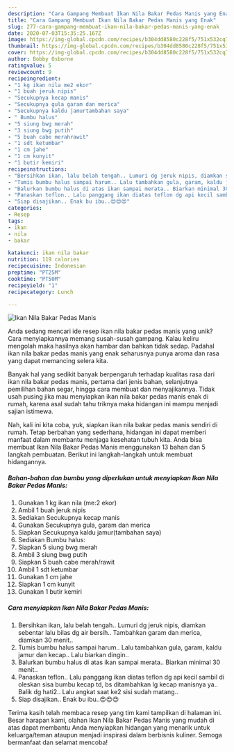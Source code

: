 ```yaml
---
description: "Cara Gampang Membuat Ikan Nila Bakar Pedas Manis yang Enak"
title: "Cara Gampang Membuat Ikan Nila Bakar Pedas Manis yang Enak"
slug: 277-cara-gampang-membuat-ikan-nila-bakar-pedas-manis-yang-enak
date: 2020-07-03T15:35:25.167Z
image: https://img-global.cpcdn.com/recipes/b304dd8580c228f5/751x532cq70/ikan-nila-bakar-pedas-manis-foto-resep-utama.jpg
thumbnail: https://img-global.cpcdn.com/recipes/b304dd8580c228f5/751x532cq70/ikan-nila-bakar-pedas-manis-foto-resep-utama.jpg
cover: https://img-global.cpcdn.com/recipes/b304dd8580c228f5/751x532cq70/ikan-nila-bakar-pedas-manis-foto-resep-utama.jpg
author: Bobby Osborne
ratingvalue: 5
reviewcount: 9
recipeingredient:
- "1 kg ikan nila me2 ekor"
- "1 buah jeruk nipis"
- "Secukupnya kecap manis"
- "Secukupnya gula garam dan merica"
- "Secukupnya kaldu jamurtambahan saya"
- " Bumbu halus"
- "5 siung bwg merah"
- "3 siung bwg putih"
- "5 buah cabe merahrawit"
- "1 sdt ketumbar"
- "1 cm jahe"
- "1 cm kunyit"
- "1 butir kemiri"
recipeinstructions:
- "Bersihkan ikan, lalu belah tengah.. Lumuri dg jeruk nipis, diamkan sebentar lalu bilas dg air bersih.. Tambahkan garam dan merica, diamkan 30 menit.."
- "Tumis bumbu halus sampai harum.. Lalu tambahkan gula, garam, kaldu jamur dan kecap.. Lalu biarkan dingin.."
- "Balurkan bumbu halus di atas ikan sampai merata.. Biarkan minimal 30 menit.."
- "Panaskan teflon.. Lalu panggang ikan diatas teflon dg api kecil sambil di oleskan sisa bumbu kecap td, bs ditambahkan lg kecap manisnya ya.. Balik dg hati2.. Lalu angkat saat ke2 sisi sudah matang.."
- "Siap disajikan.. Enak bu ibu..😍😍😍"
categories:
- Resep
tags:
- ikan
- nila
- bakar

katakunci: ikan nila bakar 
nutrition: 119 calories
recipecuisine: Indonesian
preptime: "PT25M"
cooktime: "PT50M"
recipeyield: "1"
recipecategory: Lunch

---
```



![Ikan Nila Bakar Pedas Manis](https://img-global.cpcdn.com/recipes/b304dd8580c228f5/751x532cq70/ikan-nila-bakar-pedas-manis-foto-resep-utama.jpg)

Anda sedang mencari ide resep ikan nila bakar pedas manis yang unik? Cara menyiapkannya memang susah-susah gampang. Kalau keliru mengolah maka hasilnya akan hambar dan bahkan tidak sedap. Padahal ikan nila bakar pedas manis yang enak seharusnya punya aroma dan rasa yang dapat memancing selera kita.

Banyak hal yang sedikit banyak berpengaruh terhadap kualitas rasa dari ikan nila bakar pedas manis, pertama dari jenis bahan, selanjutnya pemilihan bahan segar, hingga cara membuat dan menyajikannya. Tidak usah pusing jika mau menyiapkan ikan nila bakar pedas manis enak di rumah, karena asal sudah tahu triknya maka hidangan ini mampu menjadi sajian istimewa.




Nah, kali ini kita coba, yuk, siapkan ikan nila bakar pedas manis sendiri di rumah. Tetap berbahan yang sederhana, hidangan ini dapat memberi manfaat dalam membantu menjaga kesehatan tubuh kita. Anda bisa membuat Ikan Nila Bakar Pedas Manis menggunakan 13 bahan dan 5 langkah pembuatan. Berikut ini langkah-langkah untuk membuat hidangannya.

<!--inarticleads1-->

##### Bahan-bahan dan bumbu yang diperlukan untuk menyiapkan Ikan Nila Bakar Pedas Manis:

1. Gunakan 1 kg ikan nila (me:2 ekor)
1. Ambil 1 buah jeruk nipis
1. Sediakan Secukupnya kecap manis
1. Gunakan Secukupnya gula, garam dan merica
1. Siapkan Secukupnya kaldu jamur(tambahan saya)
1. Sediakan  Bumbu halus:
1. Siapkan 5 siung bwg merah
1. Ambil 3 siung bwg putih
1. Siapkan 5 buah cabe merah/rawit
1. Ambil 1 sdt ketumbar
1. Gunakan 1 cm jahe
1. Siapkan 1 cm kunyit
1. Gunakan 1 butir kemiri




<!--inarticleads2-->

##### Cara menyiapkan Ikan Nila Bakar Pedas Manis:

1. Bersihkan ikan, lalu belah tengah.. Lumuri dg jeruk nipis, diamkan sebentar lalu bilas dg air bersih.. Tambahkan garam dan merica, diamkan 30 menit..
1. Tumis bumbu halus sampai harum.. Lalu tambahkan gula, garam, kaldu jamur dan kecap.. Lalu biarkan dingin..
1. Balurkan bumbu halus di atas ikan sampai merata.. Biarkan minimal 30 menit..
1. Panaskan teflon.. Lalu panggang ikan diatas teflon dg api kecil sambil di oleskan sisa bumbu kecap td, bs ditambahkan lg kecap manisnya ya.. Balik dg hati2.. Lalu angkat saat ke2 sisi sudah matang..
1. Siap disajikan.. Enak bu ibu..😍😍😍




Terima kasih telah membaca resep yang tim kami tampilkan di halaman ini. Besar harapan kami, olahan Ikan Nila Bakar Pedas Manis yang mudah di atas dapat membantu Anda menyiapkan hidangan yang menarik untuk keluarga/teman ataupun menjadi inspirasi dalam berbisnis kuliner. Semoga bermanfaat dan selamat mencoba!
